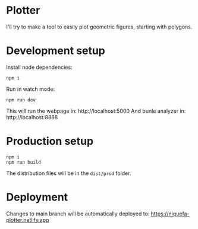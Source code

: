 # Plotter

I'll try to make a tool to easily plot geometric figures, starting with polygons.

# Development setup

Install node dependencies:

```
npm i
```

Run in watch mode:
```
npm run dev
```

This will run the webpage in: http://localhost:5000
And bunle analyzer in: http://localhost:8888

# Production setup

```
npm i
npm run build
```

The distribution files will be in the `dist/prod` folder.

# Deployment

Changes to main branch will be automatically deployed to: https://niquefa-plotter.netlify.app


